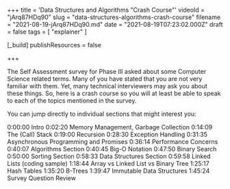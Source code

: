 +++
title = 'Data Structures and Algorithms "Crash Course"'
videoId = "jArq87HDq90"
slug = "data-structures-algorithms-crash-course"
filename = "2021-08-19-jArq87HDq90.md"
date = "2021-08-19T07:23:02.000Z"
draft = false
tags = [ "explainer" ]

[_build]
publishResources = false

+++

The Self Assessment survey for Phase III asked about some Computer Science related terms.  Many of you have stated that you are not very familiar with them.  Yet, many technical interviewers may ask you about these things.  So, here is a crash course so you will at least be able to speak to each of the topics mentioned in the survey.

You can jump directly to individual sections that might interest you:

0:00:00 Intro
0:02:20 Memory Management, Garbage Collection
0:14:09 The (Call) Stack
0:19:00 Recursion
0:28:30 Exception Handling
0:31:35 Asynchronous Programming and Promises
0:36:14 Performance Concerns
0:40:07 Algorithms Section
0:40:45 Big-O Notation
0:47:50 Binary Search
0:50:00 Sorting Section
0:58:33 Data Structures Section
0:59:58 Linked Lists (coding sample)
1:18:44 Array vs Linked List vs Binary Tree
1:25:17 Hash Tables
1:35:20 B-Trees
1:39:47 Immutable Data Structures
1:45:24 Survey Question Review
